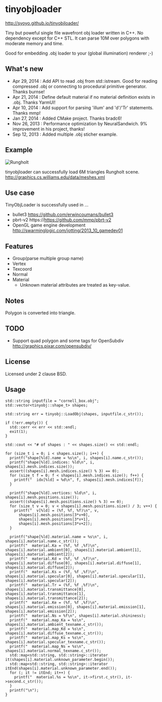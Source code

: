 tinyobjloader
=============

http://syoyo.github.io/tinyobjloader/

Tiny but poweful single file wavefront obj loader written in C++. No dependency except for C++ STL. It can parse 10M over polygons with moderate memory and time.

Good for embedding .obj loader to your (global illumination) renderer ;-)

What's new
----------

* Apr 29, 2014 : Add API to read .obj from std::istream. Good for reading compressed .obj or connecting to procedural primitive generator. Thanks burnse!
* Apr 21, 2014 : Define default material if no material definition exists in .obj. Thanks YarmUI!
* Apr 10, 2014 : Add support for parsing 'illum' and 'd'/'Tr' statements. Thanks mmp!
* Jan 27, 2014 : Added CMake project. Thanks bradc6!
* Nov 26, 2013 : Performance optimization by NeuralSandwich. 9% improvement in his project, thanks!
* Sep 12, 2013 : Added multiple .obj sticher example.

Example
-------

![Rungholt](https://github.com/syoyo/tinyobjloader/blob/master/images/rungholt.jpg?raw=true)

tinyobjloader can successfully load 6M triangles Rungholt scene.
http://graphics.cs.williams.edu/data/meshes.xml

Use case
--------

TinyObjLoader is successfully used in ...

* bullet3 https://github.com/erwincoumans/bullet3
* pbrt-v2 https://https://github.com/mmp/pbrt-v2
* OpenGL game engine development http://swarminglogic.com/jotting/2013_10_gamedev01

Features
--------

* Group(parse multiple group name)
* Vertex
* Texcoord
* Normal
* Material
  * Unknown material attributes are treated as key-value.

Notes
-----

Polygon is converted into triangle.

TODO
----

* Support quad polygon and some tags for OpenSubdiv http://graphics.pixar.com/opensubdiv/

License
-------

Licensed under 2 clause BSD.

Usage
-----

    std::string inputfile = "cornell_box.obj";
    std::vector<tinyobj::shape_t> shapes;
  
    std::string err = tinyobj::LoadObj(shapes, inputfile.c_str());
  
    if (!err.empty()) {
      std::cerr << err << std::endl;
      exit(1);
    }
  
    std::cout << "# of shapes : " << shapes.size() << std::endl;
  
    for (size_t i = 0; i < shapes.size(); i++) {
      printf("shape[%ld].name = %s\n", i, shapes[i].name.c_str());
      printf("shape[%ld].indices: %ld\n", i, shapes[i].mesh.indices.size());
      assert((shapes[i].mesh.indices.size() % 3) == 0);
      for (size_t f = 0; f < shapes[i].mesh.indices.size(); f++) {
        printf("  idx[%ld] = %d\n", f, shapes[i].mesh.indices[f]);
      }
  
      printf("shape[%ld].vertices: %ld\n", i, shapes[i].mesh.positions.size());
      assert((shapes[i].mesh.positions.size() % 3) == 0);
      for (size_t v = 0; v < shapes[i].mesh.positions.size() / 3; v++) {
        printf("  v[%ld] = (%f, %f, %f)\n", v,
          shapes[i].mesh.positions[3*v+0],
          shapes[i].mesh.positions[3*v+1],
          shapes[i].mesh.positions[3*v+2]);
      }
    
      printf("shape[%ld].material.name = %s\n", i, shapes[i].material.name.c_str());
      printf("  material.Ka = (%f, %f ,%f)\n", shapes[i].material.ambient[0], shapes[i].material.ambient[1], shapes[i].material.ambient[2]);
      printf("  material.Kd = (%f, %f ,%f)\n", shapes[i].material.diffuse[0], shapes[i].material.diffuse[1], shapes[i].material.diffuse[2]);
      printf("  material.Ks = (%f, %f ,%f)\n", shapes[i].material.specular[0], shapes[i].material.specular[1], shapes[i].material.specular[2]);
      printf("  material.Tr = (%f, %f ,%f)\n", shapes[i].material.transmittance[0], shapes[i].material.transmittance[1], shapes[i].material.transmittance[2]);
      printf("  material.Ke = (%f, %f ,%f)\n", shapes[i].material.emission[0], shapes[i].material.emission[1], shapes[i].material.emission[2]);
      printf("  material.Ns = %f\n", shapes[i].material.shininess);
      printf("  material.map_Ka = %s\n", shapes[i].material.ambient_texname.c_str());
      printf("  material.map_Kd = %s\n", shapes[i].material.diffuse_texname.c_str());
      printf("  material.map_Ks = %s\n", shapes[i].material.specular_texname.c_str());
      printf("  material.map_Ns = %s\n", shapes[i].material.normal_texname.c_str());
      std::map<std::string, std::string>::iterator it(shapes[i].material.unknown_parameter.begin());
      std::map<std::string, std::string>::iterator itEnd(shapes[i].material.unknown_parameter.end());
      for (; it != itEnd; it++) {
        printf("  material.%s = %s\n", it->first.c_str(), it->second.c_str());
      }
      printf("\n");
    }
